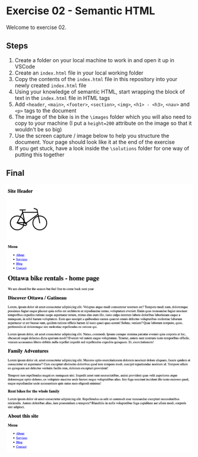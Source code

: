 # Exercise 02 - Semantic HTML

Welcome to exercise 02. 

## Steps

1. Create a folder on your local machine to work in and open it up in VSCode
2. Create an `index.html` file in your local working folder 
3. Copy the contents of the `index.html` file in this repository into your newly created `index.html` file 
4. Using your knowledge of semantic HTML, start wrapping the block of text in the `index.html` file in HTML tags 
5. Add `<header`, `<main>`, `<footer>`, `<section>`, `<img>`, `<h1> - <h3>`, `<nav>` and `<p>` tags to the document
6. The image of the bike is in the `\images` folder which you will also need to copy to your machine (I put a `height=200` attribute on the image so that it wouldn't be so big)
7. Use the screen capture / image below to help you structure the document. Your page should look like it at the end of the exercise 
8. If you get stuck, have a look inside the `\solutions` folder for one way of putting this together

## Final

![This is an image](/images/finished.png)
